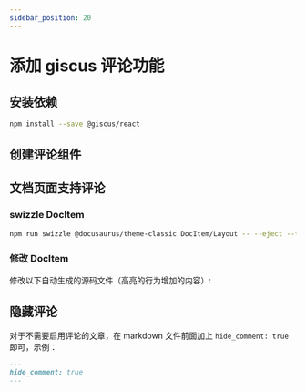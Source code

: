 ```yaml
---
sidebar_position: 20
---
```


# 添加 giscus 评论功能

## 安装依赖

```bash npm2yarn
npm install --save @giscus/react
```

## 创建评论组件

<FileBlock showLineNumbers title="src/components/Comment.tsx" file="@site/src/components/Comment.tsx" />

## 文档页面支持评论

### swizzle DocItem

```bash npm2yarn
npm run swizzle @docusaurus/theme-classic DocItem/Layout -- --eject --typescript
```

### 修改 DocItem

修改以下自动生成的源码文件（高亮的行为增加的内容）:

<FileBlock showLineNumbers title="src/theme/DocItem/Layout/index.tsx" file="@site/src/theme/DocItem/Layout/index.tsx" />

## 隐藏评论

对于不需要启用评论的文章，在 markdown 文件前面加上 `hide_comment: true` 即可，示例：

```markdown title="intro.md"
---
hide_comment: true
---
```
